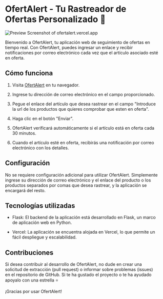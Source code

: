 # OfertAlert - Tu Rastreador de Ofertas Personalizado 🛒

<img alt="Preview Screenshot of ofertalert.vercel.app" class="screenshot_image__tfvPx" src="blob:https://vercel.com/0c60a265-c3bd-43d5-9d2b-9df5a4d652d0">

Bienvenido a OfertAlert, tu aplicación web de seguimiento de ofertas en tiempo real. Con OfertAlert, puedes ingresar un enlace y recibir notificaciones por correo electrónico cada vez que el artículo asociado esté en oferta.

## Cómo funciona

1. Visita [OfertAlert](https://ofertalert.vercel.app/) en tu navegador.

2. Ingrese tu dirección de correo electrónico en el campo proporcionado.

3. Pegue el enlace del artículo que desea rastrear en el campo "Introduce la url de los productos que quieres comprobar que esten en oferta".

4. Haga clic en el botón "Enviar".

5. OfertAlert verificará automáticamente si el artículo está en oferta cada 30 minutos.

6. Cuando el artículo esté en oferta, recibirás una notificación por correo electrónico con los detalles.

## Configuración

No se requiere configuración adicional para utilizar OfertAlert. Simplemente ingrese su dirección de correo electrónico y el enlace del producto o los productos separados por comas que desea rastrear, y la aplicación se encargará del resto.

## Tecnologías utilizadas

- Flask: El backend de la aplicación está desarrollado en Flask, un marco de aplicación web en Python.

- Vercel: La aplicación se encuentra alojada en Vercel, lo que permite un fácil despliegue y escalabilidad.

## Contribuciones

Si desea contribuir al desarrollo de OfertAlert, no dude en crear una solicitud de extracción (pull request) o informar sobre problemas (issues) en el repositorio de GitHub.
Si te ha gustado el proyecto o te ha ayudado apoyalo con una estrella ⭐

¡Gracias por usar OfertAlert!
